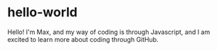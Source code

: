 hello-world
===========

Hello! I'm Max, and my way of coding is through Javascript, and I am excited to learn more about coding through GitHub.













































